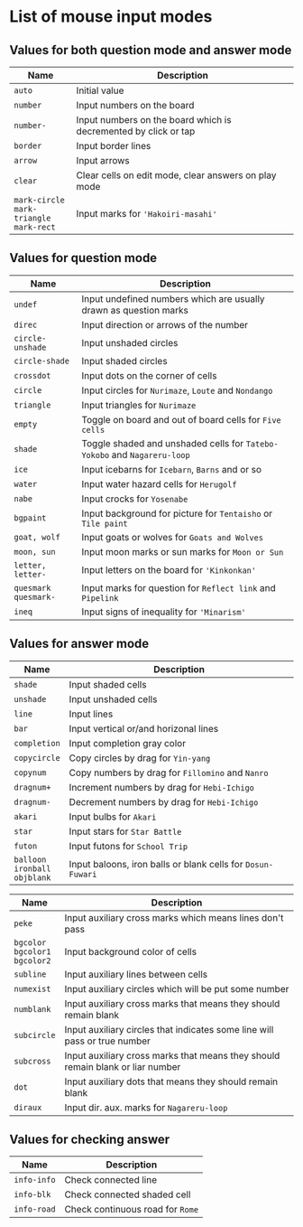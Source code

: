 # List of mouse input modes

## Values for both question mode and answer mode

|Name|Description|
|---|---|
|`auto`|Initial value|
|`number`|Input numbers on the board|
|`number-`|Input numbers on the board which is decremented by click or tap|
|`border`|Input border lines|
|`arrow`|Input arrows|
|`clear`|Clear cells on edit mode, clear answers on play mode|
|`mark-circle`<br>`mark-triangle`<br>`mark-rect`|Input marks for `'Hakoiri-masahi'`|

## Values for question mode

|Name|Description|
|---|---|
|`undef`|Input undefined numbers which are usually drawn as question marks|
|`direc`|Input direction or arrows of the number|
|`circle-unshade`|Input unshaded circles|
|`circle-shade`|Input shaded circles|
|`crossdot`|Input dots on the corner of cells|
|`circle`|Input circles for `Nurimaze`, `Loute` and `Nondango`|
|`triangle`|Input triangles for `Nurimaze`|
|`empty`|Toggle on board and out of board cells for `Five cells`|
|`shade`|Toggle shaded and unshaded cells for `Tatebo-Yokobo` and `Nagareru-loop`|
|`ice`|Input icebarns for `Icebarn`, `Barns` and or so|
|`water`|Input water hazard cells for `Herugolf`|
|`nabe`|Input crocks for `Yosenabe`|
|`bgpaint`|Input background for picture for `Tentaisho` or `Tile paint`|
|`goat, wolf`|Input goats or wolves for `Goats and Wolves`|
|`moon, sun`|Input moon marks or sun marks for `Moon or Sun`|
|`letter, letter-`|Input letters on the board for `'Kinkonkan'`|
|`quesmark`<br>`quesmark-`|Input marks for question for `Reflect link` and `Pipelink`|
|`ineq`|Input signs of inequality for `'Minarism'`|

## Values for answer mode

|Name|Description|
|---|---|
|`shade`|Input shaded cells|
|`unshade`|Input unshaded cells|
|`line`|Input lines|
|`bar`|Input vertical or/and horizonal lines|
|`completion`|Input completion gray color|
|`copycircle`|Copy circles by drag for `Yin-yang`|
|`copynum`|Copy numbers by drag for `Fillomino` and `Nanro`|
|`dragnum+`|Increment numbers by drag for `Hebi-Ichigo`|
|`dragnum-`|Decrement numbers by drag for `Hebi-Ichigo`|
|`akari`|Input bulbs for `Akari`|
|`star`|Input stars for `Star Battle`|
|`futon`|Input futons for `School Trip`|
|`balloon`<br>`ironball`<br>`objblank`|Input baloons, iron balls or blank cells for `Dosun-Fuwari`|

|Name|Description|
|---|---|
|`peke`|Input auxiliary cross marks which means lines don't pass|
|`bgcolor`<br>`bgcolor1`<br>`bgcolor2`|Input background color of cells|
|`subline`|Input auxiliary lines between cells|
|`numexist`|Input auxiliary circles which will be put some number|
|`numblank`|Input auxiliary cross marks that means they should remain blank|
|`subcircle`|Input auxiliary circles that indicates some line will pass or true number|
|`subcross`|Input auxiliary cross marks that means they should remain blank or liar number|
|`dot`|Input auxiliary dots that means they should remain blank|
|`diraux`|Input dir. aux. marks for `Nagareru-loop`|

## Values for checking answer

|Name|Description|
|---|---|
|`info-info`|Check connected line|
|`info-blk`|Check connected shaded cell|
|`info-road`|Check continuous road for `Rome`|

